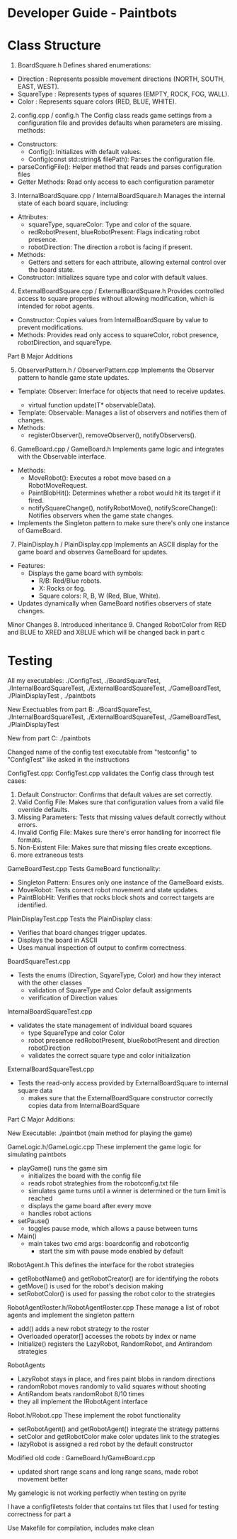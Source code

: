 # Developer Guide - Paintbots

# Class Structure

1. BoardSquare.h
   Defines shared enumerations:

- Direction : Represents possible movement directions (NORTH, SOUTH, EAST, WEST).
- SquareType : Represents types of squares (EMPTY, ROCK, FOG, WALL).
- Color : Represents square colors (RED, BLUE, WHITE).

2. config.cpp / config.h
   The Config class reads game settings from a configuration file and provides defaults when parameters are missing. methods:

- Constructors:
  - Config(): Initializes with default values.
  - Config(const std::string& filePath): Parses the configuration file.
- parseConfigFile(): Helper method that reads and parses configuration files
- Getter Methods: Read only access to each configuration parameter

3. InternalBoardSquare.cpp / InternalBoardSquare.h
   Manages the internal state of each board square, including:

- Attributes:
  - squareType, squareColor: Type and color of the square.
  - redRobotPresent, blueRobotPresent: Flags indicating robot presence.
  - robotDirection: The direction a robot is facing if present.
- Methods:
  - Getters and setters for each attribute, allowing external control over the board state.
- Constructor: Initializes square type and color with default values.

4.  ExternalBoardSquare.cpp / ExternalBoardSquare.h
    Provides controlled access to square properties without allowing modification, which is intended for robot agents.

- Constructor: Copies values from InternalBoardSquare by value to prevent modifications.
- Methods: Provides read only access to squareColor, robot presence, robotDirection, and squareType.

Part B Major Additions

5. ObserverPattern.h / ObserverPattern.cpp
   Implements the Observer pattern to handle game state updates.

- Template: Observer<T>: Interface for objects that need to receive updates.
  - virtual function update(T\* observableData).
- Template: Observable<T>: Manages a list of observers and notifies them of changes.
- Methods:
  - registerObserver(), removeObserver(), notifyObservers().

6. GameBoard.cpp / GameBoard.h
   Implements game logic and integrates with the Observable interface.

- Methods:
  - MoveRobot(): Executes a robot move based on a RobotMoveRequest.
  - PaintBlobHit(): Determines whether a robot would hit its target if it fired.
  - notifySquareChange(), notifyRobotMove(), notifyScoreChange(): Notifies observers when the game state changes.
- Implements the Singleton pattern to make sure there's only one instance of GameBoard.

7. PlainDisplay.h / PlainDisplay.cpp
   Implements an ASCII display for the game board and observes GameBoard for updates.

- Features:
  - Displays the game board with symbols:
    - R/B: Red/Blue robots.
    - X: Rocks or fog.
    - Square colors: R, B, W (Red, Blue, White).
- Updates dynamically when GameBoard notifies observers of state changes.

Minor Changes 8. Introduced inheritance 9. Changed RobotColor from RED and BLUE to XRED and XBLUE which will be changed back in part c

# Testing

All my executables: ./ConfigTest, ./BoardSquareTest, ./InternalBoardSquareTest, ./ExternalBoardSquareTest, ./GameBoardTest, ./PlainDisplayTest , ./paintbots

New Exectuables from part B: ./BoardSquareTest, ./InternalBoardSquareTest, ./ExternalBoardSquareTest, ./GameBoardTest, ./PlainDisplayTest

New from part C: ./paintbots

Changed name of the config test executable from "testconfig" to "ConfigTest" like asked in the instructions

ConfigTest.cpp:
ConfigTest.cpp validates the Config class through test cases:

1. Default Constructor: Confirms that default values are set correctly.
2. Valid Config File: Makes sure that configuration values from a valid file override defaults.
3. Missing Parameters: Tests that missing values default correctly without errors.
4. Invalid Config File: Makes sure there's error handling for incorrect file formats.
5. Non-Existent File: Makes sure that missing files create exceptions.
6. more extraneous tests

GameBoardTest.cpp
Tests GameBoard functionality:

- Singleton Pattern: Ensures only one instance of the GameBoard exists.
- MoveRobot: Tests correct robot movement and state updates.
- PaintBlobHit: Verifies that rocks block shots and correct targets are identified.

PlainDisplayTest.cpp
Tests the PlainDisplay class:

- Verifies that board changes trigger updates.
- Displays the board in ASCII
- Uses manual inspection of output to confirm correctness.

BoardSquareTest.cpp

- Tests the enums (Direction, SqyareType, Color) and how they interact with the other classes
  - validation of SquareType and Color default assignments
  - verification of Direction values

InternalBoardSquareTest.cpp

- validates the state management of individual board squares
  - type SquareType and color Color
  - robot presence redRobotPresent, blueRobotPresent and direction robotDirection
  - validates the correct square type and color initialization

ExternalBoardSquareTest.cpp

- Tests the read-only access provided by ExternalBoardSquare to internal square data
  - makes sure that the ExternalBoardSquare constructor correctly copies data from InternalBoardSquare

Part C Major Additions:

New Executable: ./paintbot (main method for playing the game)

GameLogic.h/GameLogic.cpp
These implement the game logic for simulating paintbots

- playGame() runs the game sim
  - initializes the board with the config file
  - reads robot strateghies from the robotconfig.txt file
  - simulates game turns until a winner is determined or the turn limit is reached
  - displays the game board after every move
  - handles robot actions
- setPause()
  - toggles pause mode, which allows a pause between turns
- Main()
  - main takes two cmd args: boardconfig and robotconfig
    - start the sim with pause mode enabled by default

IRobotAgent.h
This defines the interface for the robot strategies

- getRobotName() and getRobotCreator() are for identifying the robots
- getMove() is used for the robot's decision making
- setRobotColor() is used for passing the robot color to the strategies

RobotAgentRoster.h/RobotAgentRoster.cpp
These manage a list of robot agents and implement the singleton pattern

- add() adds a new robot strategy to the roster
- Overloaded operator[] accesses the robots by index or name
- Initialize() registers the LazyRobot, RandomRobot, and Antirandom strategies

RobotAgents

- LazyRobot stays in place, and fires paint blobs in random directions
- randomRobot moves randomly to valid squares without shooting
- AntiRandom beats randomRobot 8/10 times
- they all implement the IRobotAgent interface

Robot.h/Robot.cpp
These implement the robot functionality

- setRobotAgent() and getRobotAgent() integrate the strategy patterns
- setColor and getRobotColor make color updates link to the strategies
- lazyRobot is assigned a red robot by the default constructor

Modified old code : GameBoard.h/GameBoard.cpp

- updated short range scans and long range scans, made robot movement better

My gamelogic is not working perfectly when testing on pyrite

I have a configfiletests folder that contains txt files that I used for testing correctness for part a

Use Makefile for compilation, includes make clean
